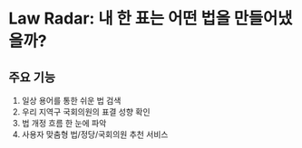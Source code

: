 # Law Radar: 내 한 표는 어떤 법을 만들어냈을까?
## 주요 기능
1. 일상 용어를 통한 쉬운 법 검색
2. 우리 지역구 국회의원의 표결 성향 확인
3. 법 개정 흐름 한 눈에 파악
4. 사용자 맞춤형 법/정당/국회의원 추천 서비스